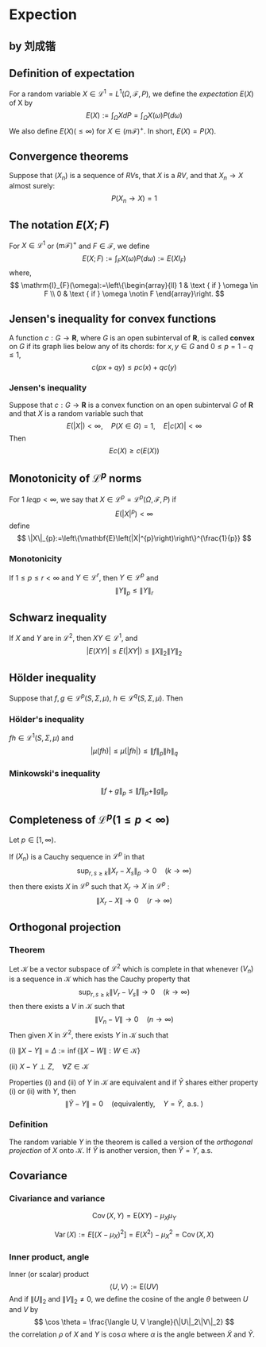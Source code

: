 # Expection

## by 刘成锴



## Definition of expectation

For a random variable $X \in \mathcal L^1 = L^1(\Omega, \mathcal F, P)$, we define the $expectation$ $E(X)$ of X by
$$
E(X) := \int_\Omega X dP = \int_\Omega X(\omega)P(d\omega)
$$
We also define $E(X) (\leq \infty)$ for $X \in (m \mathcal F)^+$. In short, $E(X) = P(X)$.



## Convergence theorems

Suppose that $(X_n)$ is a sequence of $RV$s, that $X$ is a $RV$, and that $X_n \rightarrow X$ almost surely:
$$
P(X_n \rightarrow X) = 1
$$


## The notation $E(X; F)$

For $X \in \mathcal L^1$ or $(m \mathcal F)^+$ and $F \in \mathcal F$, we define
$$
E(X; F) := \int_F X(\omega) P(d\omega) := E(X I_F)
$$
where,
$$
\mathrm{I}_{F}(\omega):=\left\{\begin{array}{ll}
1 & \text { if } \omega \in F \\
0 & \text { if } \omega \notin F
\end{array}\right.
$$


## Jensen's inequality for convex functions

A function $c : G \rightarrow \mathbf R$, where $G$ is an open subinterval of $\mathbf R$, is called **convex** on $G$ if its graph lies below any of its chords: for $x, y \in G$ and $0 \leq p = 1 - q \leq 1$,
$$
c(px + qy) \leq pc(x) + qc(y)
$$

### Jensen's inequality

Suppose that $c : G \rightarrow \mathbf R$ is a convex function on an open subinterval $G$ of $\mathbf R$ and that $X$ is a random variable such that
$$
E(|X|) < \infty, \quad P(X \in G) = 1, \quad E|c(X)| < \infty
$$
Then
$$
Ec(X) \geq c(E(X))
$$


## Monotonicity of $\mathcal L^p$ norms

For $1 \ leq p < \infty$, we say that $X \in \mathcal L^p = \mathcal L^p(\Omega, \mathcal F, P)$ if
$$
E(|X|^p) < \infty
$$
define
$$
\|X\|_{p}:=\left\{\mathbf{E}\left(|X|^{p}\right)\right\}^{\frac{1}{p}}
$$

### Monotonicity

If $1 \leq p \leq r < \infty$ and $Y \in \mathcal L^r$, then $Y \in \mathcal L^p$ and
$$
\| Y \|_p \leq \| Y \|_r
$$


## Schwarz inequality

If $X$ and $Y$ are in $\mathcal L^2$, then $XY \in \mathcal L^1$, and
$$
|E(XY)| \leq E(|XY|) \leq \|X\|_2 \|Y\|_2
$$


## Hölder inequality

Suppose that $f, g \in \mathcal L^p(S, \Sigma, \mu), \ h \in \mathcal L^q(S, \Sigma, \mu)$. Then

### Hölder's inequality

$f h \in \mathcal L^1(S, \Sigma, \mu)$ and
$$
|\mu(fh)| \leq \mu(|fh|) \leq \|f\|_p \|h\|_q
$$

### Minkowski's inequality

$$
\|f + g\|_p \leq \|f\|_p + \|g\|_p
$$



## Completeness of $\mathcal L^p (1 \leq p < \infty)$

Let $p \in [1, \infty)$.

If $(X_n)$ is a Cauchy sequence in $\mathcal L^p$ in that
$$
\sup_{r, s \geq k} \|X_r - X_s\|_p \rightarrow 0 \quad(k \rightarrow \infty)
$$
then there exists $X$ in $\mathcal L^p$ such that $X_r \rightarrow X$ in $\mathcal L^p$ :
$$
\|X_r - X\| \rightarrow 0 \quad (r \rightarrow \infty)
$$


## Orthogonal projection

### Theorem

Let $\mathcal K$ be a vector subspace of $\mathcal L^2$ which is complete in that whenever $(V_n)$ is a sequence in $\mathcal K$ which has the Cauchy property that
$$
\sup_{r, s \geq k} \|V_r - V_s\| \rightarrow 0 \quad (k \rightarrow \infty)
$$
then there exists a $V$ in $\mathcal K$ such that
$$
\|V_n - V\| \rightarrow 0 \quad (n \rightarrow \infty)
$$
Then given $X$ in $\mathcal L^2$, there exists $Y$ in $\mathcal K$ such that

(i) $\|X - Y \| = \Delta := \inf \{\|X - W\| : W \in \mathcal K \}$

(ii) $X-Y \perp Z, \quad \forall Z \in \mathcal{K}$

Properties (i) and (ii) of $Y$ in $\mathcal K$ are equivalent and if $\tilde{Y}$ shares either property (i) or (ii) with $Y$, then
$$
\|\tilde{Y}-Y\|=0 \quad(\text {equivalently}, \quad Y=\tilde{Y}, \text { a.s. })
$$

### Definition

The random variable $Y$ in the theorem is called a version of the *orthogonal projection* of $X$ onto $\mathcal K$. If $\tilde Y$ is another version, then $\tilde Y = Y$, a.s.



## Covariance

### Civariance and variance

$$
\operatorname{Cov}(X, Y)=\mathrm{E}(X Y)-\mu_{X} \mu_{Y}
$$

$$
\operatorname{Var}(X) := E[(X - \mu_X)^2] = E(X^2) - \mu_X^2 = \operatorname{Cov}(X, X)
$$

### Inner product, angle

Inner (or scalar) product
$$
\langle U, V\rangle:=\mathrm{E}(U V)
$$
And if $\|U\|_2$ and $\|V\|_2 \neq 0$, we define the cosine of the angle $\theta$ between $U$ and $V$ by
$$
\cos \theta = \frac{\langle U, V \rangle}{\|U\|_2\|V\|_2}
$$
the correlation $\rho$ of $X$ and $Y$ is $\cos \alpha$ where $\alpha$ is the angle between $\tilde X$ and $\tilde Y$.